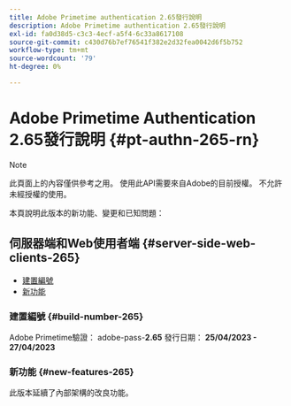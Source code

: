 ```yaml
---
title: Adobe Primetime authentication 2.65發行說明
description: Adobe Primetime authentication 2.65發行說明
exl-id: fa0d38d5-c3c3-4ecf-a5f4-6c33a8617108
source-git-commit: c430d76b7ef76541f382e2d32fea0042d6f5b752
workflow-type: tm+mt
source-wordcount: '79'
ht-degree: 0%

---
```


# Adobe Primetime Authentication 2.65發行說明 {#pt-authn-265-rn}

>[!NOTE]
>
>此頁面上的內容僅供參考之用。 使用此API需要來自Adobe的目前授權。 不允許未經授權的使用。

本頁說明此版本的新功能、變更和已知問題：

## 伺服器端和Web使用者端 {#server-side-web-clients-265}

* [建置編號](#build-number-265)
* [新功能](#new-features-265)

### 建置編號 {#build-number-265}

Adobe Primetime驗證： adobe-pass-**2.65**
發行日期： **25/04/2023 - 27/04/2023**

### 新功能 {#new-features-265}

此版本延續了內部架構的改良功能。
